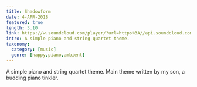 ```yaml
---
title: Shadowform
date: 4-APR-2018
featured: true
length: 3.10
link: https://w.soundcloud.com/player/?url=https%3A//api.soundcloud.com/tracks/416470359&color=%23ff5500&auto_play=false&hide_related=false&show_comments=true&show_user=true&show_reposts=false&show_teaser=true
intro: A simple piano and string quartet theme.
taxonomy:
  category: [music]
  genre: [happy,piano,ambient]
---
```


A simple piano and string quartet theme. Main theme written by my son, a budding piano tinkler.